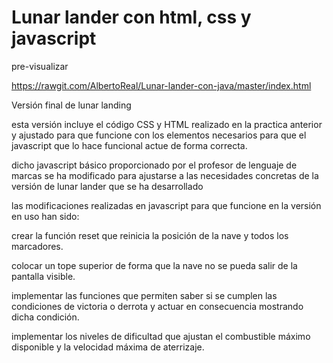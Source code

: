 # Lunar lander con html, css y javascript


pre-visualizar 

https://rawgit.com/AlbertoReal/Lunar-lander-con-java/master/index.html

Versión final de lunar landing

esta versión incluye el código CSS y HTML realizado en la practica anterior y ajustado para que funcione con los elementos necesarios para que el javascript que lo hace funcional actue de forma correcta.

dicho javascript básico proporcionado por el profesor de lenguaje de marcas se ha modificado para ajustarse a las necesidades concretas de la versión de lunar lander que se ha desarrollado

las modificaciones realizadas en javascript para que funcione en la versión en uso han sido:

crear la función reset que reinicia la posición de la nave y todos los marcadores.

colocar un tope superior de forma que la nave no se pueda salir de la pantalla visible.

implementar las funciones que permiten saber si se cumplen las condiciones de victoria o derrota y actuar en consecuencia mostrando dicha condición.

implementar los niveles de dificultad que ajustan el combustible máximo disponible y la velocidad máxima de aterrizaje.
